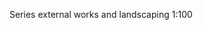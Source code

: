 <span class="transform-to-uppercase">Series external works and landscaping <span class="highlight-red">1:100</span></span>
